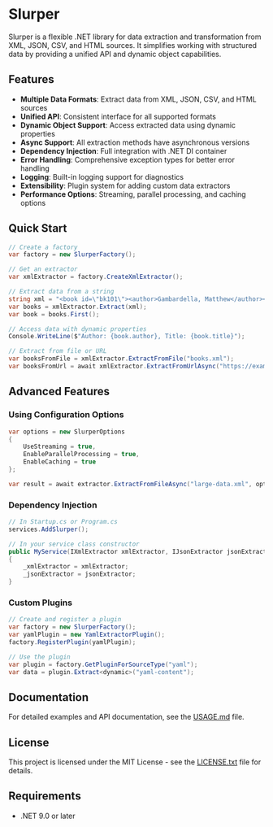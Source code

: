 # Slurper

Slurper is a flexible .NET library for data extraction and transformation from XML, JSON, CSV, and HTML sources. It simplifies working with structured data by providing a unified API and dynamic object capabilities.

## Features

- **Multiple Data Formats**: Extract data from XML, JSON, CSV, and HTML sources
- **Unified API**: Consistent interface for all supported formats
- **Dynamic Object Support**: Access extracted data using dynamic properties
- **Async Support**: All extraction methods have asynchronous versions
- **Dependency Injection**: Full integration with .NET DI container
- **Error Handling**: Comprehensive exception types for better error handling
- **Logging**: Built-in logging support for diagnostics
- **Extensibility**: Plugin system for adding custom data extractors
- **Performance Options**: Streaming, parallel processing, and caching options

## Quick Start

```csharp
// Create a factory
var factory = new SlurperFactory();

// Get an extractor
var xmlExtractor = factory.CreateXmlExtractor();

// Extract data from a string
string xml = "<book id=\"bk101\"><author>Gambardella, Matthew</author><title>XML Developer Guide</title></book>";
var books = xmlExtractor.Extract(xml);
var book = books.First();

// Access data with dynamic properties
Console.WriteLine($"Author: {book.author}, Title: {book.title}");

// Extract from file or URL
var booksFromFile = xmlExtractor.ExtractFromFile("books.xml");
var booksFromUrl = await xmlExtractor.ExtractFromUrlAsync("https://example.com/books.xml");
```

## Advanced Features

### Using Configuration Options

```csharp
var options = new SlurperOptions
{
    UseStreaming = true,
    EnableParallelProcessing = true,
    EnableCaching = true
};

var result = await extractor.ExtractFromFileAsync("large-data.xml", options);
```

### Dependency Injection

```csharp
// In Startup.cs or Program.cs
services.AddSlurper();

// In your service class constructor
public MyService(IXmlExtractor xmlExtractor, IJsonExtractor jsonExtractor)
{
    _xmlExtractor = xmlExtractor;
    _jsonExtractor = jsonExtractor;
}
```

### Custom Plugins

```csharp
// Create and register a plugin
var factory = new SlurperFactory();
var yamlPlugin = new YamlExtractorPlugin();
factory.RegisterPlugin(yamlPlugin);

// Use the plugin
var plugin = factory.GetPluginForSourceType("yaml");
var data = plugin.Extract<dynamic>("yaml-content");
```

## Documentation

For detailed examples and API documentation, see the [USAGE.md](USAGE.md) file.

## License

This project is licensed under the MIT License - see the [LICENSE.txt](LICENSE.txt) file for details.

## Requirements

- .NET 9.0 or later
